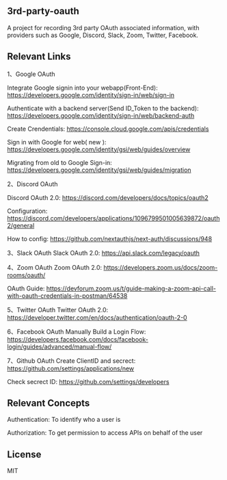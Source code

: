 ## 3rd-party-oauth
A project for recording 3rd party OAuth associated information, with providers such as Google, Discord, Slack, Zoom, Twitter, Facebook.

## Relevant Links
1、Google OAuth

Integrate Google signin into your webapp(Front-End): https://developers.google.com/identity/sign-in/web/sign-in

Authenticate with a backend server(Send ID_Token to the backend): https://developers.google.com/identity/sign-in/web/backend-auth

Create Crendentials: https://console.cloud.google.com/apis/credentials

Sign in with Google for web( new ): https://developers.google.com/identity/gsi/web/guides/overview

Migrating from old to Google Sign-in: https://developers.google.com/identity/gsi/web/guides/migration



2、Discord OAuth

Discord OAuth 2.0: https://discord.com/developers/docs/topics/oauth2

Configuration: https://discord.com/developers/applications/1096799501005639872/oauth2/general

How to config: https://github.com/nextauthjs/next-auth/discussions/948



3、Slack OAuth
Slack OAuth 2.0: https://api.slack.com/legacy/oauth



4、Zoom OAuth
Zoom OAuth 2.0: https://developers.zoom.us/docs/zoom-rooms/oauth/

OAuth Guide: https://devforum.zoom.us/t/guide-making-a-zoom-api-call-with-oauth-credentials-in-postman/64538



5、Twitter OAuth
Twitter OAuth 2.0: https://developer.twitter.com/en/docs/authentication/oauth-2-0



6、Facebook OAuth
Manually Build a Login Flow: https://developers.facebook.com/docs/facebook-login/guides/advanced/manual-flow/



7、Github OAuth
Create ClientID and secrect: https://github.com/settings/applications/new

Check secrect ID: https://github.com/settings/developers



## Relevant Concepts
Authentication: To identify who a user is

Authorization: To get permission to access APIs on behalf of the user

## License
MIT
